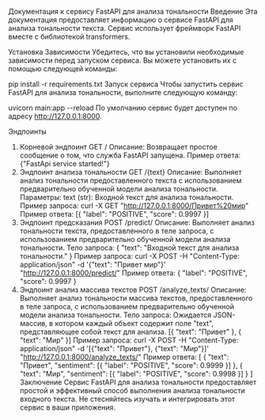 Документация к сервису FastAPI для анализа тональности
Введение
Эта документация предоставляет информацию о сервисе FastAPI для анализа тональности текста. Сервис использует фреймворк FastAPI вместе с библиотекой transformers.

Установка
Зависимости
Убедитесь, что вы установили необходимые зависимости перед запуском сервиса. Вы можете установить их с помощью следующей команды:

pip install -r requirements.txt
Запуск сервиса
Чтобы запустить сервис FastAPI для анализа тональности, выполните следующую команду:

uvicorn main:app --reload
По умолчанию сервис будет доступен по адресу http://127.0.0.1:8000.

Эндпоинты
1. Корневой эндпоинт
GET /
Описание: Возвращает простое сообщение о том, что служба FastAPI запущена.
Пример ответа:
{"FastApi service started!"}
2. Эндпоинт анализа тональности
GET /{text}
Описание: Выполняет анализ тональности предоставленного текста с использованием предварительно обученной модели анализа тональности.
Параметры:
text (str): Входной текст для анализа тональности.
Пример запроса:
curl -X GET "http://127.0.0.1:8000/Привет%20мир"
Пример ответа:
[{ "label": "POSITIVE", "score": 0.9997 }]
3. Эндпоинт предсказания
POST /predict/
Описание: Выполняет анализ тональности текста, предоставленного в теле запроса, с использованием предварительно обученной модели анализа тональности.
Тело запроса:
{
    "text": "Входной текст для анализа тональности."
}
Пример запроса:
curl -X POST -H "Content-Type: application/json" -d '{"text": "Привет мир"}' "http://127.0.0.1:8000/predict/"
Пример ответа:
{ "label": "POSITIVE", "score": 0.9997 }
4. Эндпоинт анализ массива текстов
POST /analyze_texts/
Описание: Выполняет анализ тональности массива текстов, предоставленного в теле запроса, с использованием предварительно обученной модели анализа тональности.
Тело запроса: Ожидается JSON-массив, в котором каждый объект содержит поле "text", представляющее собой текст для анализа.
[{ "text": "Привет" }, { "text": "Мир" }]
Пример запроса:
curl -X POST -H "Content-Type: application/json" -d '[{"text": "Привет"}, {"text": "Мир"}]' "http://127.0.0.1:8000/analyze_texts/"
Пример ответа:
[
    { "text": "Привет", "sentiment": [{ "label": "POSITIVE", "score": 0.9999 }] },
    { "text": "Мир", "sentiment": [{ "label": "POSITIVE", "score": 0.9998 }] }
]
Заключение
Сервис FastAPI для анализа тональности предоставляет простой и эффективный способ выполнения анализа тональности входного текста. Не стесняйтесь изучать и интегрировать этот сервис в ваши приложения.
